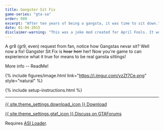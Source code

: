 ```yaml
---
title: Gangster Sit Fix
game-series: "gta-sa"
order: 999
excerpt: "After ten years of being a gangsta, it was time to sit down."
date: 01-04-2015
disclaimer-warning: "This was a joke mod created for April Fools. It works as advertised, but as you can see, its presentation is... special 🙂"
---
```


A gr8 (gr9, even) request from fan, notice how Gangstas nevar sit? Well now a fix! Gangster Sit Fix is ~~hear~~ ~~herr~~ her!
Now you're game to can expierience what it true for means to be real gansta sittings!

More info -- ReadMe!

{% include figures/image.html link="https://i.imgur.com/yzZf7Ce.png" style="natural" %}

{% include setup-instructions.html %}

***

<a href="https://www.dropbox.com/s/x4jpw422zrakhj6/GangsterSitFix.zip?dl=0" class="button">{{ site.theme_settings.download_icon }} Download</a>

<a href="https://gtaforums.com/topic/781311-sarelsit-gangster-sit-fix/" class="button forums" target="_blank">{{ site.theme_settings.gtaf_icon }} Discuss on GTAForums</a>

Requires [ASI Loader](#asiloader).
